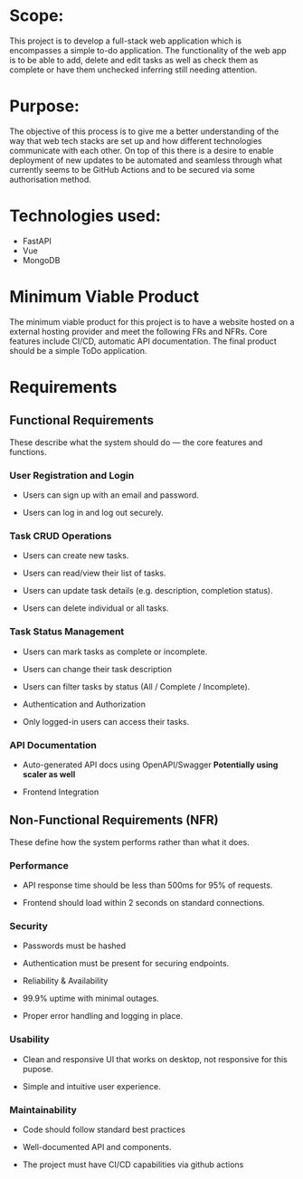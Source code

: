 # Scope:
This project is to develop a full-stack web application which is encompasses a simple to-do application. The functionality of the web app is to be able to add, delete and edit tasks as well as check them as complete or have them unchecked inferring still needing attention. 

# Purpose:
The objective of this process is to give me a better understanding of the way that web tech stacks are set up and how different technologies communicate with each other. On top of this there is a desire to enable deployment of new updates to be automated and seamless through what currently seems to be GitHub Actions and to be secured via some authorisation method. 

# Technologies used:
- FastAPI
- Vue
- MongoDB

# Minimum Viable Product
The minimum viable product for this project is to have a website hosted on a external hosting provider and meet the following FRs and NFRs. Core features include CI/CD, automatic API documentation. The final product should be a simple ToDo application. 

# Requirements 

## Functional Requirements
These describe what the system should do — the core features and functions.

### User Registration and Login

- Users can sign up with an email and password.

- Users can log in and log out securely.

### Task CRUD Operations

- Users can create new tasks.

- Users can read/view their list of tasks.

- Users can update task details (e.g. description, completion status).

- Users can delete individual or all tasks.

### Task Status Management

- Users can mark tasks as complete or incomplete.

- Users can change their task description

- Users can filter tasks by status (All / Complete / Incomplete).

- Authentication and Authorization

- Only logged-in users can access their tasks.

### API Documentation

- Auto-generated API docs using OpenAPI/Swagger **Potentially using scaler as well**

- Frontend Integration

## Non-Functional Requirements (NFR)
These define how the system performs rather than what it does.

### Performance

- API response time should be less than 500ms for 95% of requests.

- Frontend should load within 2 seconds on standard connections.

### Security

- Passwords must be hashed 

- Authentication must be present for securing endpoints.

- Reliability & Availability

- 99.9% uptime with minimal outages.

- Proper error handling and logging in place.

### Usability

- Clean and responsive UI that works on desktop, not responsive for this pupose.

- Simple and intuitive user experience.

### Maintainability

- Code should follow standard best practices

- Well-documented API and components.

- The project must have CI/CD capabilities via github actions 

